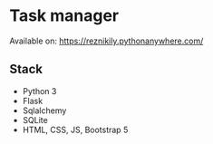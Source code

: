 # Task manager

Available on: https://reznikily.pythonanywhere.com/

## Stack
- Python 3
- Flask
- Sqlalchemy
- SQLite
- HTML, CSS, JS, Bootstrap 5
